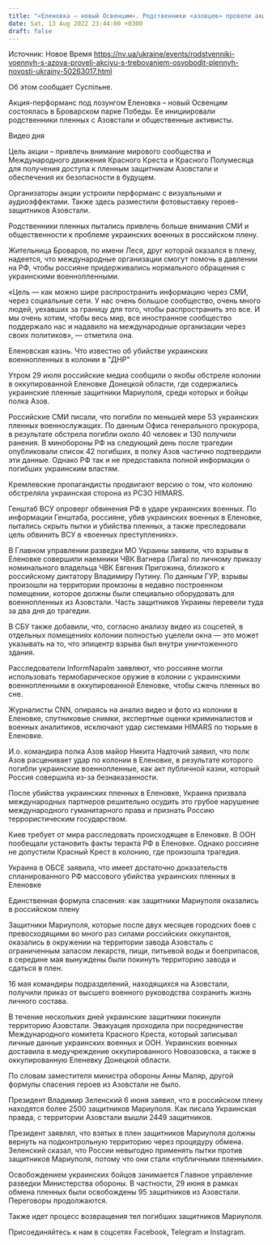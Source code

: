 ```yaml
---
title: "«Еленовка — новый Освенцим». Родственники «азовцев» провели акцию с требованием освободить украинских пленных"
date: Sat, 13 Aug 2022 23:44:00 +0300
draft: false
---
```

Источник: Новое Время https://nv.ua/ukraine/events/rodstvenniki-voennyh-s-azova-proveli-akciyu-s-trebovaniem-osvobodit-plennyh-novosti-ukrainy-50263017.html


Об этом сообщает Суспільне.

Акция-перформанс под лозунгом Еленовка – новый Освенцим состоялась в Броварском парке Победы. Ее инициировали родственники пленных с Азовстали и общественные активисты.

 Видео дня  

Цель акции – привлечь внимание мирового сообщества и Международного движения Красного Креста и Красного Полумесяца для получения доступа к пленным защитникам Азовстали и обеспечения их безопасности в будущем.

Организаторы акции устроили перформанс с визуальными и аудиоэффектами. Также здесь разместили фотовыставку героев-защитников Азовстали.

Родственники пленных пытались привлечь больше внимания СМИ и общественности к проблеме украинских военных в российском плену.

Жительница Броваров, по имени Леся, друг которой оказался в плену, надеется, что международные организации смогут помочь в давлении на РФ, чтобы россияне придерживались нормального обращения с украинскими военнопленными.

 «Цель — как можно шире распространить информацию через СМИ, через социальные сети. У нас очень большое сообщество, очень много людей, уехавших за границу для того, чтобы распространить это все. И мы очень хотим, чтобы весь мир, все иностранное сообщество поддержало нас и надавило на международные организации через своих политиков», — отметила она.

Еленовская казнь. Что известно об убийстве украинских военнопленных в колонии в "ДНР"

Утром 29 июля российские медиа сообщили о якобы обстреле колонии в оккупированной Еленовке Донецкой области, где содержались украинские пленные защитники Мариуполя, среди которых и бойцы полка Азов.

Российские СМИ писали, что погибли по меньшей мере 53 украинских пленных военнослужащих. По данным Офиса генерального прокурора, в результате обстрела погибли около 40 человек и 130 получили ранения. В минобороны РФ на следующий день после трагедии опубликовали список 42 погибших, в полку Азов частично подтвердили эти данные. Однако РФ так и не предоставила полной информации о погибших украинским властям.

Кремлевские пропагандисты продвигают версию о том, что колонию обстреляла украинская сторона из РСЗО HIMARS.

Генштаб ВСУ опроверг обвинения РФ в ударе украинских военных. По информации Генштаба, россияне, убив украинских военных в Еленовке, пытались скрыть пытки и убийства пленных, а также преследовали цель обвинить ВСУ в «военных преступлениях».

В Главном управлении разведки МО Украины заявили, что взрывы в Еленовке совершили наемники ЧВК Вагнера (Лига) по личному приказу номинального владельца ЧВК Евгения Пригожина, близкого к российскому диктатору Владимиру Путину. По данным ГУР, взрывы произошли на территории промзоны в недавно построенном помещении, которое должны были специально оборудовать для военнопленных из Азовстали. Часть защитников Украины перевели туда за два дня до трагедии.

В СБУ также добавили, что, согласно анализу видео из соцсетей, в отдельных помещениях колонии полностью уцелели окна — это может указывать на то, что эпицентр взрыва был внутри уничтоженного здания.

Расследователи InformNapalm заявляют, что россияне могли использовать термобарическое оружие в колонии с украинскими военнопленными в оккупированной Еленовке, чтобы сжечь пленных во сне.

Журналисты CNN, опираясь на анализ видео и фото из колонии в Еленовке, спутниковые снимки, экспертные оценки криминалистов и военных аналитиков, исключают удар системами HIMARS по тюрьме в Еленовке.

И.о. командира полка Азов майор Никита Надточий заявил, что полк Азов расценивает удар по колонии в Еленовке, в результате которого погибли украинские военнопленные, как акт публичной казни, который Россия совершила из-за безнаказанности.

После убийства украинских пленных в Еленовке, Украина призвала международных партнеров решительно осудить это грубое нарушение международного гуманитарного права и признать Россию террористическим государством.

Киев требует от мира расследовать происходящее в Еленовке. В ООН пообещали установить факты теракта РФ в Еленовке. Однако россияне не допустили Красный Крест в колонию, где произошла трагедия.

Украина в ОБСЕ заявила, что имеет достаточно доказательств спланированного РФ массового убийства украинских пленных в Еленовке

Единственная формула спасения: как защитники Мариуполя оказались в российском плену

Защитники Мариуполя, которые после двух месяцев городских боев с превосходящими во много раз силами российских оккупантов, оказались в окружении на территории завода Азовсталь с ограниченным запасом лекарств, пищи, питьевой воды и боеприпасов, в середине мая вынуждены были покинуть территорию завода и сдаться в плен.

16 мая командиры подразделений, находящихся на Азовстали, получили приказ от высшего военного руководства сохранить жизнь личного состава.

В течение нескольких дней украинские защитники покинули территорию Азовстали. Эвакуация проходила при посредничестве Международного комитета Красного Креста, который записывал личные данные украинских военных и ООН. Украинских военных доставила в медучреждение оккупированного Новоазовска, а также в оккупированную Еленевку Донецкой области.

По словам заместителя министра обороны Анны Маляр, другой формулы спасения героев из Азовстали не было. 

Президент Владимир Зеленский 6 июня заявил, что в российском плену находятся более 2500 защитников Мариуполя. Как писала Украинская правда, с территории Азовстали вышли 2449 защитников. 

Президент заявлял, что взятых в плен защитников Мариуполя должны вернуть на подконтрольную территорию через процедуру обмена. Зеленский сказал, что России невыгодно применять пытки против защитников Мариуполя, потому что они стали «публичными пленными».

Освобождением украинских бойцов занимается Главное управление разведки Министерства обороны. В частности, 29 июня в рамках обмена пленных были освобождены 95 защитников из Азовстали. Переговоры продолжаются.

Также идет процесс возвращения тел погибших защитников Мариуполя.

Присоединяйтесь к нам в соцсетях Facebook, Telegram и Instagram.
